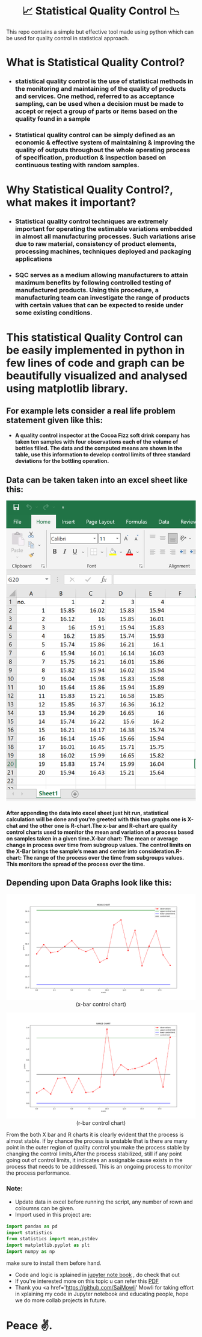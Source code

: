 <h1 align="center">📈 Statistical Quality Control 📉</h1>

This repo contains a simple but effective tool made using python which can be used for quality control in statistical approach.

# What is Statistical Quality Control?
- ### statistical quality control is the use of statistical methods in the monitoring and maintaining of the quality of products and services. One method, referred to as acceptance sampling, can be used when a decision must be made to accept or reject a group of parts or items based on the quality found in a sample
- ### Statistical quality control can be simply defined as an economic & effective system of maintaining & improving the quality of outputs throughout the whole operating process of specification, production & inspection based on continuous testing with random samples.

# Why Statistical Quality Control?, what makes it important?
- ### Statistical quality control techniques are extremely important for operating the estimable variations embedded in almost all manufacturing processes. Such variations arise due to raw material, consistency of product elements, processing machines, techniques deployed and packaging applications
- ### SQC serves as a medium allowing manufacturers to attain maximum benefits by following controlled testing of manufactured products. Using this procedure, a manufacturing team can investigate the range of products with certain values that can be expected to reside under some existing conditions.

# This statistical Quality Control can be easily implemented in python in few lines of code and graph can be beautifully visualized and analysed using matplotlib library.

## For example lets consider a real life problem statement given like this:
- #### A quality control inspector at the Cocoa Fizz soft drink company has taken ten samples with four observations each of the volume of bottles filled. The data and the computed means are shown in the table, use this information to develop control limits of three standard deviations for the bottling operation.
## Data can be taken taken into an excel sheet like this:
<p align='center'><img src='preview/sample_data.png' height=800></p>

#### After appending the data into excel sheet just hit run, statistical calculation will be done and you're greeted with this two graphs one is X-chat and the other one is R-chart.The x-bar and R-chart are quality control charts used to monitor the mean and variation of a process based on samples taken in a given time.X-bar chart: The mean or average change in process over time from subgroup values. The control limits on the X-Bar brings the sample’s mean and center into consideration.R-chart: The range of the process over the time from subgroups values. This monitors the spread of the process over the time.

## Depending upon Data Graphs look like this:
<p align='center'><img src='preview/x_chart_sample.png'>(x-bar control chart)</p>
<p align='center'><img src='preview/r_chart_sample.png'>(r-bar control chart)</p>

From the both X bar and R charts it is clearly evident that the process is almost stable. If by chance the process is unstable that is there are many point in the outer region of quality control you make the process stable by changing the control limits,After the process stabilized, still if any point going out of control limits, it indicates an assignable cause exists in the process that needs to be addressed. This is an ongoing process to monitor the process performance.
### Note:
- Update data in excel before running the script, any number of rown and coloumns can be given.
- Import used in this project are:
```python
import pandas as pd 
import statistics
from statistics import mean,pstdev
import matplotlib.pyplot as plt
import numpy as np
```
make sure to install them before hand.
- Code and logic is xplained in <a href='https://github.com/sasivatsal7122/Statistical-Quality-Control/blob/main/SDS.ipynb'>jupyter note book</a> , do check that out
- If you're interested more on this topic u can refer this <a href='https://ncss-wpengine.netdna-ssl.com/wp-content/themes/ncss/pdf/Procedures/NCSS/X-bar_and_R_Charts.pdf'>PDF</a>
- Thank you <a href='https://github.com/SaiMowli' Mowli</a> for taking effort in xplaining my code in Jupyter notebook and educating people, hope we do more collab projects in future.

# Peace ✌️. 
